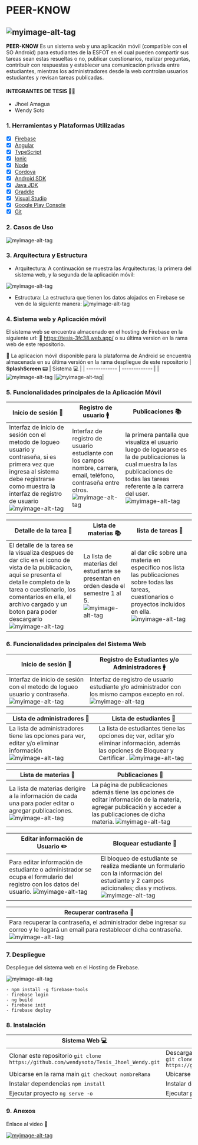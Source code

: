 # PEER-KNOW

## ![myimage-alt-tag](https://github.com/wendysoto/Tesis_Jhoel_Wendy/blob/movil/images/logo.png)
**PEER-KNOW** Es un sistema web y una aplicación móvil (compatible con el SO Android) para estudiantes de la ESFOT en el cual pueden compartir sus tareas sean estas resueltas o no, publicar cuestionarios, realizar preguntas, contribuir con respuestas y establecer una comunicación privada entre estudiantes, mientras los administradores desde la web controlan usuarios estudiantes y revisan tareas publicadas.


#### INTEGRANTES DE TESIS  :man::woman:
- Jhoel Amagua
- Wendy Soto
### 1. Herramientas y Plataformas Utilizadas
- [x] [Firebase](https://firebase.google.com/)
- [x] [Angular](https://angular.io/cli)
- [x] [TypeScript](https://www.typescriptlang.org/)
- [x] [Ionic](https://ionicframework.com/docs/components)
- [x] [Node](https://nodejs.org/es/)
- [x] [Cordova](https://ionicframework.com/docs/cli/commands/cordova-build)
- [x] [Android SDK](https://developer.android.com/studio)
- [x] [Java JDK](https://www.oracle.com/java/technologies/javase/javase-jdk8-downloads.html)
- [x] [Graddle](https://gradle.org/install/)
- [x] [Visual Studio](https://code.visualstudio.com/)
- [x] [Google Play Console](https://play.google.com/console/about/)
- [x] [Git](https://github.com/)
### 2. Casos de Uso
![myimage-alt-tag](https://github.com/wendysoto/Tesis_Jhoel_Wendy/blob/movil/images/Casos%20de%20Uso.PNG)
### 3. Arquitectura y Estructura
- Arquitectura: 
A continuación se muestra las Arquitecturas; la primera del sistema web, y la segunda de la aplicación móvil:

 ![myimage-alt-tag](https://github.com/wendysoto/Tesis_Jhoel_Wendy/blob/web/images/arquiMovil.png)

- Estructura: 
La estructura que tienen los datos alojados en Firebase se ven de la siguiente manera:
 ![myimage-alt-tag](https://github.com/wendysoto/Tesis_Jhoel_Wendy/blob/web/images/estructura.PNG)

### 4. Sistema web y Aplicación móvil 
El sistema web se encuentra almacenado en el hosting de Firebase en la siguiente url: 
:pushpin: https://tesis-3fc38.web.app/  o su última version en la rama web de este repositorio. 

:iphone: La aplicacion móvil disponible para la plataforma de Android  se encuentra almacenada en su última versión en la rama despliegue de este repositorio
| **SplashScreen** :pager: | Sistema :computer: | 
| ------------- | ------------- | 
|![myimage-alt-tag](https://github.com/wendysoto/Tesis_Jhoel_Wendy/blob/movil/images/splash.png) |![myimage-alt-tag](https://github.com/wendysoto/Tesis_Jhoel_Wendy/blob/movil/images/webLogin.jpg)|


### 5. Funcionalidades principales de la Aplicación Móvil

| **Inicio de sesión** :closed_lock_with_key: | **Registro de usuario** :mens: | **Publicaciones** :books: | 
| ------------- | ------------- | ------------- | 
|Interfaz de inicio de sesión con el metodo de logueo usuario y contraseña, si es primera vez que ingresa al sistema debe registrarse como muestra la interfaz de registro de usuario ![myimage-alt-tag](https://github.com/wendysoto/Tesis_Jhoel_Wendy/blob/movil/images/login.jpg) |Interfaz de registro de usuario estudiante con los campos nombre, carrera, email, teléfono, contraseña entre otros. ![myimage-alt-tag](https://github.com/wendysoto/Tesis_Jhoel_Wendy/blob/movil/images/registro.jpg)|la primera pantalla que visualiza el usuario luego de loguearse es la de publicaciones la cual muestra la las publicaciones de todas las tareas referente a la carrera del user. ![myimage-alt-tag](https://github.com/wendysoto/Tesis_Jhoel_Wendy/blob/movil/images/publicaciones.jpg)|


| **Detalle de la tarea** :scroll: | **Lista de materias** :books: | **lista de tareas** :newspaper: | 
| ------------- | ------------- | ------------- | 
|El detalle de la tarea se la visualiza despues de dar clic en el icono de vista de la publicacion, aqui se presenta el detalle completo de la tarea o cuestionario, los comentarios en ella, el archivo cargado y un boton para poder descargarlo ![myimage-alt-tag](https://github.com/wendysoto/Tesis_Jhoel_Wendy/blob/movil/images/detallemateria.jpg)| La lista de materias del estudiante se presentan en orden desde el semestre 1 al 5. ![myimage-alt-tag](https://github.com/wendysoto/Tesis_Jhoel_Wendy/blob/movil/images/materias.jpg)|al dar clic sobre una materia en especifico nos lista las publicaciones sobre todas las tareas, cuestionarios o proyectos incluidos en ella. ![myimage-alt-tag](https://github.com/wendysoto/Tesis_Jhoel_Wendy/blob/movil/images/tareas.jpg)|


### 6. Funcionalidades principales del Sistema Web

| **Inicio de sesión** :lock_with_ink_pen: | **Registro de Estudiantes y/o Administradores** :mens: | 
| ------------- | ------------- |
|Interfaz de inicio de sesión con el metodo de logueo usuario y contraseña. ![myimage-alt-tag](https://github.com/wendysoto/Tesis_Jhoel_Wendy/blob/web/images/login_web.jpg) |Interfaz de registro de usuario estudiante y/o administrador con los mismo campos excepto en rol. ![myimage-alt-tag](https://github.com/wendysoto/Tesis_Jhoel_Wendy/blob/web/images/registro_web_admin.jpg)|


| **Lista de administradores** :memo: | **Lista de estudiantes** :memo: |
| ------------- | ------------- |
|La lista de administradores tiene las opciones para ver, editar y/o eliminar información ![myimage-alt-tag](https://github.com/wendysoto/Tesis_Jhoel_Wendy/blob/web/images/lista_web_admin.jpg)| La lista de estudiantes tiene las opciones de; ver, editar y/o eliminar información, además las opciones de Bloquear y Certificar . ![myimage-alt-tag](https://github.com/wendysoto/Tesis_Jhoel_Wendy/blob/web/images/lista_web_estudiante.jpg)|


| **Lista de materias** :book: | **Publicaciones** :file_folder: |
| ------------- | ------------- |
|La lista de materias derigire a la información de cada una para poder editar o agregar publicaciones. ![myimage-alt-tag](https://github.com/wendysoto/Tesis_Jhoel_Wendy/blob/web/images/materias_web.jpg)| La página de publicaciones además tiene las opciones de editar información de la materia, agregar publicación y acceder a las publicaciones de dicha materia. ![myimage-alt-tag](https://github.com/wendysoto/Tesis_Jhoel_Wendy/blob/web/images/publicacion_web.jpg)|


| **Editar información de Usuario** :pencil2: | **Bloquear estudiante** :closed_lock_with_key: |
| ------------- | ------------- |
|Para editar información de estudiante o administrador se ocupa el formulario del registro con los datos del usuario. ![myimage-alt-tag](https://github.com/wendysoto/Tesis_Jhoel_Wendy/blob/web/images/editar_estudiante.jpg)| El bloqueo de estudiante se realiza mediante un formulario con la información del estudiante y 2 campos adicionales; dias y motivos. ![myimage-alt-tag](https://github.com/wendysoto/Tesis_Jhoel_Wendy/blob/web/images/bloqueo_web.jpg)|


| **Recuperar contraseña** :key: |
| ------------- |
|Para recuperar la contraseña, el administrador debe ingresar su correo y le llegará un email para restablecer dicha contraseña. ![myimage-alt-tag](https://github.com/wendysoto/Tesis_Jhoel_Wendy/blob/web/images/recuperar_web.jpg)|

### 7. Despliegue
Despliegue del sistema web en el Hosting de Firebase.

![myimage-alt-tag](https://github.com/wendysoto/Tesis_Jhoel_Wendy/blob/movil/images/hosting.PNG)

```
- npm install -g firebase-tools
- firebase login
- ng build
- firebase init
- firebase deploy

```

### 8. Instalación
| **Sistema Web** 💻 | **Aplicación móvil** 📱 | 
| ------------- | ------------- |
|Clonar este repositorio  `git clone https://github.com/wendysoto/Tesis_Jhoel_Wendy.git`| Descargar de la Play Store o clonar este repositorio  `git clone https://github.com/wendysoto/Tesis_Jhoel_Wendy.git`|
|Ubicarse en la rama main  `git checkout nombreRama`|Ubicarse en la rama chats  `git checkout nombreRama`|
|Instalar dependencias  `npm install`|Instalar dependencias  `npm install`|
|Ejecutar proyecto  `ng serve -o`|Ejecutar proyecto  `ionic serve -l`|


### 9. Anexos 

 Enlace al video :movie_camera:
 
  [![myimage-alt-tag](https://github.com/wendysoto/Tesis_Jhoel_Wendy/blob/movil/images/video.png)](https://www.youtube.com/watch?v=xfUjR73vmDw)
  


